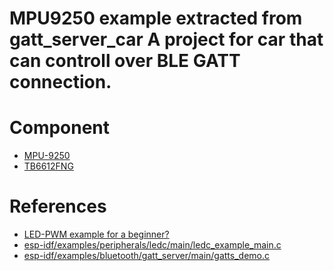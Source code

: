 # MPU9250 example extracted from gatt_server_car A project for car that can controll over BLE GATT connection.

# Component
- [MPU-9250](https://www.aliexpress.com/item/MPU-9250-GY-9250-9-axis-sensor-module-I2C-SPI-Communications-Thriaxis-gyroscope-triaxial-accelerometer-triaxial/32657044146.html?spm=2114.search0104.3.65.vprPdk&ws_ab_test=searchweb0_0,searchweb201602_3_10152_10065_10151_10068_5400011_5430020_5410020_10307_10137_10060_10155_10154_10333_5370011_10334_10056_10335_10055_10054_10059_10332_100031_10099_10103_10102_10052_10053_10107_10050_10142_10051_10326_5390020_10084_10083_10080_10082_10081_10110_10175_10111_5420020_10112_10113_10114_10312_10313_10314_10315_10078_10079_10073,searchweb201603_1,ppcSwitch_7&btsid=0e08e01b-e73b-4de0-a498-907f6c891eaa&algo_expid=d8592909-2710-4ed9-a983-948849a70354-8&algo_pvid=d8592909-2710-4ed9-a983-948849a70354&transAbTest=ae803_3)
- [TB6612FNG](https://www.aliexpress.com/item/5PCS-Free-Shipping-Dual-Motor-Driver-1A-TB6612FNG-for-Arduino-Microcontroller-Better-than-L298N-TB6612/32696432503.html?spm=a2g0s.9042311.0.0.ZJazYc)

# References
- [LED-PWM example for a beginner?](https://www.esp32.com/viewtopic.php?f=13&t=821)
- [esp-idf/examples/peripherals/ledc/main/ledc_example_main.c](https://github.com/espressif/esp-idf/blob/master/examples/peripherals/ledc/main/ledc_example_main.c)
- [esp-idf/examples/bluetooth/gatt_server/main/gatts_demo.c](https://github.com/espressif/esp-idf/blob/master/examples/bluetooth/gatt_server/main/gatts_demo.c)
